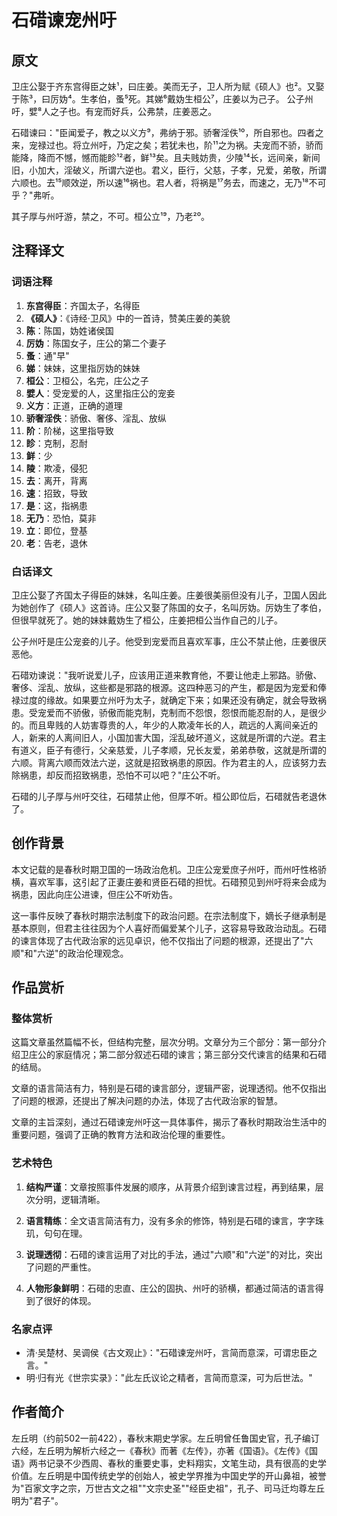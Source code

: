 # 石碏谏宠州吁

## 原文

卫庄公娶于齐东宫得臣之妹¹，曰庄姜。美而无子，卫人所为赋《硕人》也²。又娶于陈³，曰厉妫⁴。生孝伯，蚤⁵死。其娣⁶戴妫生桓公⁷，庄姜以为己子。
公子州吁，嬖⁸人之子也。有宠而好兵，公弗禁，庄姜恶之。

石碏谏曰："臣闻爱子，教之以义方⁹，弗纳于邪。骄奢淫佚¹⁰，所自邪也。四者之来，宠禄过也。将立州吁，乃定之矣；若犹未也，阶¹¹之为祸。夫宠而不骄，骄而能降，降而不憾，憾而能眕¹²者，鲜¹³矣。且夫贱妨贵，少陵¹⁴长，远间亲，新间旧，小加大，淫破义，所谓六逆也。君义，臣行，父慈，子孝，兄爱，弟敬，所谓六顺也。去¹⁵顺效逆，所以速¹⁶祸也。君人者，将祸是¹⁷务去，而速之，无乃¹⁸不可乎？"弗听。

其子厚与州吁游，禁之，不可。桓公立¹⁹，乃老²⁰。

## 注释译文

### 词语注释

1. **东宫得臣**：齐国太子，名得臣
2. **《硕人》**：《诗经·卫风》中的一首诗，赞美庄姜的美貌
3. **陈**：陈国，妫姓诸侯国
4. **厉妫**：陈国女子，庄公的第二个妻子
5. **蚤**：通"早"
6. **娣**：妹妹，这里指厉妫的妹妹
7. **桓公**：卫桓公，名完，庄公之子
8. **嬖人**：受宠爱的人，这里指庄公的宠妾
9. **义方**：正道，正确的道理
10. **骄奢淫佚**：骄傲、奢侈、淫乱、放纵
11. **阶**：阶梯，这里指导致
12. **眕**：克制，忍耐
13. **鲜**：少
14. **陵**：欺凌，侵犯
15. **去**：离开，背离
16. **速**：招致，导致
17. **是**：这，指祸患
18. **无乃**：恐怕，莫非
19. **立**：即位，登基
20. **老**：告老，退休

### 白话译文

卫庄公娶了齐国太子得臣的妹妹，名叫庄姜。庄姜很美丽但没有儿子，卫国人因此为她创作了《硕人》这首诗。庄公又娶了陈国的女子，名叫厉妫。厉妫生了孝伯，但很早就死了。她的妹妹戴妫生了桓公，庄姜把桓公当作自己的儿子。

公子州吁是庄公宠妾的儿子。他受到宠爱而且喜欢军事，庄公不禁止他，庄姜很厌恶他。

石碏劝谏说："我听说爱儿子，应该用正道来教育他，不要让他走上邪路。骄傲、奢侈、淫乱、放纵，这些都是邪路的根源。这四种恶习的产生，都是因为宠爱和俸禄过度的缘故。如果要立州吁为太子，就确定下来；如果还没有确定，就会导致祸患。受宠爱而不骄傲，骄傲而能克制，克制而不怨恨，怨恨而能忍耐的人，是很少的。而且卑贱的人妨害尊贵的人，年少的人欺凌年长的人，疏远的人离间亲近的人，新来的人离间旧人，小国加害大国，淫乱破坏道义，这就是所谓的六逆。君主有道义，臣子有德行，父亲慈爱，儿子孝顺，兄长友爱，弟弟恭敬，这就是所谓的六顺。背离六顺而效法六逆，这就是招致祸患的原因。作为君主的人，应该努力去除祸患，却反而招致祸患，恐怕不可以吧？"庄公不听。

石碏的儿子厚与州吁交往，石碏禁止他，但厚不听。桓公即位后，石碏就告老退休了。

## 创作背景

本文记载的是春秋时期卫国的一场政治危机。卫庄公宠爱庶子州吁，而州吁性格骄横，喜欢军事，这引起了正妻庄姜和贤臣石碏的担忧。石碏预见到州吁将来会成为祸患，因此向庄公进谏，但庄公不听劝告。

这一事件反映了春秋时期宗法制度下的政治问题。在宗法制度下，嫡长子继承制是基本原则，但君主往往因为个人喜好而偏爱某个儿子，这容易导致政治动乱。石碏的谏言体现了古代政治家的远见卓识，他不仅指出了问题的根源，还提出了"六顺"和"六逆"的政治伦理观念。

## 作品赏析

### 整体赏析

这篇文章虽然篇幅不长，但结构完整，层次分明。文章分为三个部分：第一部分介绍卫庄公的家庭情况；第二部分叙述石碏的谏言；第三部分交代谏言的结果和石碏的结局。

文章的语言简洁有力，特别是石碏的谏言部分，逻辑严密，说理透彻。他不仅指出了问题的根源，还提出了解决问题的办法，体现了古代政治家的智慧。

文章的主旨深刻，通过石碏谏宠州吁这一具体事件，揭示了春秋时期政治生活中的重要问题，强调了正确的教育方法和政治伦理的重要性。

### 艺术特色

1. **结构严谨**：文章按照事件发展的顺序，从背景介绍到谏言过程，再到结果，层次分明，逻辑清晰。

2. **语言精练**：全文语言简洁有力，没有多余的修饰，特别是石碏的谏言，字字珠玑，句句在理。

3. **说理透彻**：石碏的谏言运用了对比的手法，通过"六顺"和"六逆"的对比，突出了问题的严重性。

4. **人物形象鲜明**：石碏的忠直、庄公的固执、州吁的骄横，都通过简洁的语言得到了很好的体现。

### 名家点评

* 清·吴楚材、吴调侯《古文观止》："石碏谏宠州吁，言简而意深，可谓忠臣之言。"
* 明·归有光《世宗实录》："此左氏议论之精者，言简而意深，可为后世法。"

## 作者简介

左丘明（约前502一前422），春秋末期史学家。左丘明曾任鲁国史官，孔子编订六经，左丘明为解析六经之一《春秋》而著《左传》，亦著《国语》。《左传》《国语》两书记录不少西周、春秋的重要史事，史料翔实，文笔生动，具有很高的史学价值。左丘明是中国传统史学的创始人，被史学界推为中国史学的开山鼻祖，被誉为"百家文字之宗，万世古文之祖""文宗史圣""经臣史祖"，孔子、司马迁均尊左丘明为"君子"。